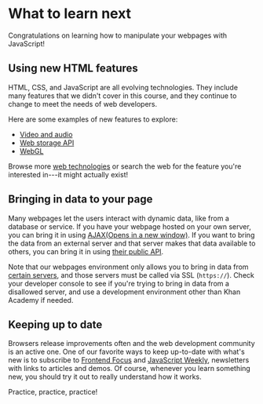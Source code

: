 What to learn next
==================

Congratulations on learning how to manipulate your webpages with JavaScript!

Using new HTML features
-----------------------

HTML, CSS, and JavaScript are all evolving technologies. They include many features that we didn't cover in this course, and they continue to change to meet the needs of web developers.

Here are some examples of new features to explore:

-   [Video and audio](https://developer.mozilla.org/en-US/docs/Learn/HTML/Multimedia_and_embedding/Video_and_audio_content)
-   [Web storage API](https://developer.mozilla.org/en-US/docs/Web/API/Web_Storage_API)
-   [WebGL](https://developer.mozilla.org/en-US/docs/Web/API/WebGL_API)

Browse more [web technologies](https://developer.mozilla.org/en-US/docs/Web/API) or search the web for the feature you're interested in---it might actually exist!

Bringing in data to your page
-----------------------------

Many webpages let the users interact with dynamic data, like from a database or service. If you have your webpage hosted on your own server, you can bring it in using [AJAX(Opens in a new window)](https://developer.mozilla.org/en-US/docs/Web/Guide/AJAX). If you want to bring the data from an external server and that server makes that data available to others, you can bring it in using [their public API](https://www.programmableweb.com/category/all/apis).

Note that our webpages environment only allows you to bring in data from [certain servers](https://khanacademy.zendesk.com/hc/articles/205175520-What-resources-images-scripts-etc-can-I-bring-into-webpages-that-I-make-on-Khan-Academy-), and those servers must be called via SSL (`https://`). Check your developer console to see if you're trying to bring in data from a disallowed server, and use a development environment other than Khan Academy if needed.

Keeping up to date
------------------

Browsers release improvements often and the web development community is an active one. One of our favorite ways to keep up-to-date with what's new is to subscribe to [Frontend Focus](http://html5weekly.com/) and [JavaScript Weekly](http://javascriptweekly.com/), newsletters with links to articles and demos. Of course, whenever you learn something new, you should try it out to really understand how it works.

Practice, practice, practice!